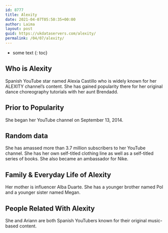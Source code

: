 ```yaml
---
id: 8777
title: Alexity
date: 2021-04-07T05:50:35+00:00
author: Laima
layout: post
guid: https://ukdataservers.com/alexity/
permalink: /04/07/alexity/
---
```


* some text
{: toc}


## Who is Alexity
                  
                  
                  
Spanish YouTube star named Alexia Castillo who is widely known for her ALEXITY channel&#8217;s content. She has gained popularity there for her original dance choreography tutorials with her aunt Brendadd. 
                  
              
            
              
            
                
                
                
## Prior to Popularity
                  
                  
                  
She began her YouTube channel on September 13, 2014.
                  
              
            
              
            
                
                
                
## Random data
                  
                  
                  
She has amassed more than 3.7 million subscribers to her YouTube channel. She has her own self-titled clothing line as well as a self-titled series of books. She also became an ambassador for Nike. 
                  
              
            
              
            
                
                
                
## Family & Everyday Life of Alexity
                  
                  
                  
Her mother is influencer Alba Duarte. She has a younger brother named Pol and a younger sister named Megan. 
                  
              
            
              
            
                
                
                
## People Related With Alexity
                  
                  
                  
She and Ariann are both Spanish YouTubers known for their original music-based content.
                  
              
            
              
            
                
              
            
              
              
            
            
              
            
          
          
          